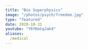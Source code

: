 ```yaml
---
title: "Bio Superphysics"
image: "/photos/psych/freedom.jpg"
type: "featured"
date: 2020-10-31
youtube: "Y6YKmtqJak4"
aliases:
  /medical
---
```

